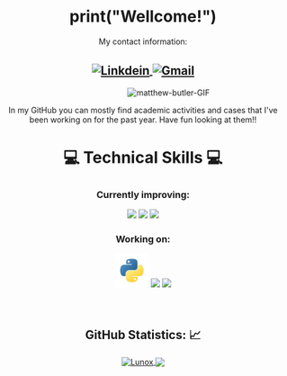 <!-- Title -->
<h1 align="center">print("Wellcome!") </h1>


<!-- Quote -->
<p align="center">My contact information: </p>

<!-- Contact Information -->
<h2 align="center">
<a href="https://www.linkedin.com/in/leandro-pisaroni/">
  <img align="center" 
       alt="Linkdein" 
       width="33px" 
       src="https://user-images.githubusercontent.com/55005374/103146171-312a4c00-470b-11eb-8839-992580bb8206.png" />
  </a>

<a href="mailto:leandro.pisaroni@gmail.com">
  <img align="center" 
       alt="Gmail" 
       width="33px" 
       src="https://user-images.githubusercontent.com/55005374/103146250-0d1b3a80-470c-11eb-8ead-a92232d45d6e.png" />
  </a>
</h2>




<!-- Background -->

<!-- I do add this "&nbsp;" because I can't center the GIFT, let me know if you know how do it -->
&nbsp;&nbsp;&nbsp;&nbsp;&nbsp;&nbsp;&nbsp;&nbsp;&nbsp;&nbsp;&nbsp;&nbsp;&nbsp;&nbsp;&nbsp;&nbsp;&nbsp;&nbsp;&nbsp;&nbsp;&nbsp;&nbsp;&nbsp;&nbsp;&nbsp;&nbsp;&nbsp;&nbsp;&nbsp;&nbsp;&nbsp;&nbsp;&nbsp;&nbsp;&nbsp;&nbsp;&nbsp;&nbsp;&nbsp;&nbsp;&nbsp;&nbsp;&nbsp;&nbsp;&nbsp;&nbsp;&nbsp;&nbsp;&nbsp;&nbsp;&nbsp;&nbsp;&nbsp;&nbsp;&nbsp;&nbsp;
![matthew-butler-GIF](https://user-images.githubusercontent.com/96241520/146699236-28640ebb-64b8-411d-8bee-466f5521969f.gif)


<!-- Description -->
<p align="center">In my GitHub you can mostly find academic activities and cases that I've been working on for the past year. Have fun looking at them!! </p>


<!-- Technical Skills -->
<p><H1 align="center"><strong> 💻 Technical Skills 💻 </strong></p>
  
  <p><H3 align="center"><strong> Currently improving: </strong></p>
  <code><img height="60" src="https://user-images.githubusercontent.com/96241520/146699594-a43ae467-9f72-4ebf-9917-edb466322246.png"></code>
  <code><img height="60" src="https://user-images.githubusercontent.com/96241520/146854349-957452e8-6125-4c1a-b6c8-551cf757d636.png"></code>  
  <code><img height="60" src="https://user-images.githubusercontent.com/96241520/146699798-5fdd12e7-45a1-425c-96c6-b0715ba0cbbd.png"></code>
    
  <p><H3 align="center"><strong> Working on: </strong></p>  
  <code><img height="60" src="https://raw.githubusercontent.com/github/explore/80688e429a7d4ef2fca1e82350fe8e3517d3494d/topics/python/python.png"></code>
  <code><img height="60" src="https://user-images.githubusercontent.com/96241520/146854390-f3354ecf-c19e-4785-9015-4350241f8fcb.png"></code>
  <code><img height="60" src="https://user-images.githubusercontent.com/96241520/146700013-eb4f0c3d-8d52-4c69-822b-4012b9528412.png"></code>
  </p>

&nbsp;

<!-- GitHub Stats -->
<H2 align="center"><strong>GitHub Statistics: 📈
  </strong>
</H2>
    <p align="center">
      <div align="center">
    </p>
    
<a href="https://https://github.com/leandro-pisaroni?tab=repositories">
  <img align="center" 
       src="https://github-readme-stats.vercel.app/api/top-langs/?username=leandro-pisaroni&layout=compact&show_icons=true&title_color=81a1c0&icon_color=79ff97&text_color=d5dbe6&bg_color=2e3440" 
       alt='Lunox's favorite languages" />
</a>
  
<a href="https://github.com/leandro-pisaroni">
  <img align="center"
       src="https://github-readme-stats.vercel.app/api?username=leandro-pisaroni&show_icons=true&hide=contribs,prs&cache_seconds=86400&theme=nord" />
</a>
